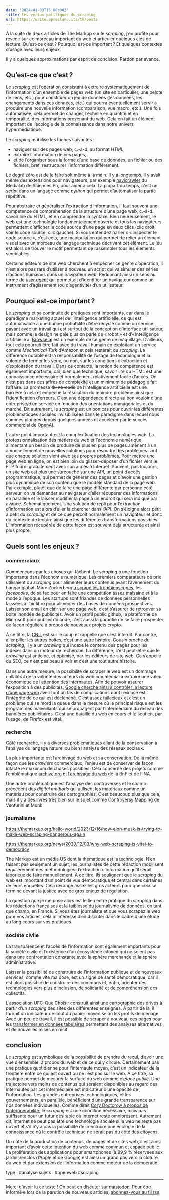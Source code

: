 ```yaml
---
date: '2024-01-03T15:00:00Z'
title: les vertus politiques du scraping
url: https://write.apreslanu.its/tk/posts
---
```


À la suite de deux articles de The Markup sur le *scraping*, j’en profite pour revenir sur ce morceau important du web et articuler quelques clés de lecture. Qu’est-ce c’est ? Pourquoi est-ce important ? Et quelques contextes d’usage avec leurs enjeux.

Il y a quelques approximations par esprit de concision. Pardon par avance.

<!--more-->

## Qu’est-ce que c’est ?

Le *scraping* est l’opération consistant à extraire systématiquement de l’information d’un ensemble de pages web (un site en particulier, une pelote de liens, etc.) pour constituer un jeu de données (les données, les changements dans ces données, etc.) qui pourra éventuellement servir à produire une nouvelle information (comparaison, vue macro, etc.). Une fois automatisée, cela permet de changer, l’échelle en quantité et en temporalité, des informations provenant du web. Cela en fait un élément important de l’écologie de la connaissance dans notre univers hypermédiatique.

Le *scraping* mobilise les tâches suivantes :

- naviguer sur des pages web, c.-à-d. au format *HTML*,
- extraire l’information de ces pages,
- et de l’organiser sous la forme d’une base de données, un fichier ou des fichiers, bref, restructurer l’information différement.

Le degré zéro est de le faire soit même à la main. Il y a longtemps, il y avait même des extensions pour navigateurs, par exemple [navicrawler] du Medialab de Sciences Po, pour aider à cela. La plupart du temps, c’est un *script* dans un langage comme *python* qui permet d’automatiser la partie répétitive.

Pour abstraire et généraliser l’extraction d’information, il faut souvent une compétence de compréhension de la structure d’une page web, c.-à-d. savoir lire du HTML, et en comprendre la syntaxe. Bien heureusement, le web est une technologie fondamentalement ouverte et tous les navigateurs permettent d’afficher le code source d’une page en deux clics (clic droit, voir le code source, clic gauche). Si vous entendez parler d’« inspecter le code source », c’est cela, une manipulation qui permet de relier un élément visuel avec un morceau de langage technique décrivant cet élément. Le jeu est alors de trouver le motif permettant de rassembler tous les éléments semblables.

Certains éditeurs de site web cherchent à empêcher ce genre d’opération, il n’est alors pas rare d’utiliser à nouveau un script qui va simuler des séries d’actions humaines dans un navigateur web. Redonnant ainsi un sens au terme de *[user agent]* qui permettait d’identifier un navigateur comme un instrument d’agissement (ou d’agentivité) d’un utilisateur.

[navicrawler]: https://medialab.sciencespo.fr/en/tools/navicrawler/
[user agent]: https://en.wikipedia.org/wiki/User_agent
[Browse.ai]: https://www.browse.ai/

## Pourquoi est-ce important ?

Le *scraping* et sa continuité de pratiques sont importants, car dans le paradigme marketing actuel de l’intelligence artificielle, ce qui est automatisable a une bonne probabilité d’être recyclé comme un service payant avec un travail qui est surtout de la conception d’interface utilisateur, mais comme le design ne paie plus on parle de « robot » et d’« intelligence artificielle ». [Browse.ai] est un exemple de ce genre de maquillage. D’ailleurs, tout cela pourrait être fait avec du travail humain en exploitant un service comme *Mechanical Turk* d’Amazon et cela resterait du *scraping*. La différence notable est la responsabilité de l’usage de technologie et la volonté de fermer les yeux, ou non, sur les conditions d’extraction et d’exploitation du travail. Dans ce contexte, la notion de compétence est également importante, car, bien que technique, savoir lire du HTML est une connaissance nécessaire et normalement relativement facile d’accès. On n’est pas dans des affres de complexité et un minimum de pédagogie fait l’affaire. La promesse ~~du no-code~~ de l’intelligence artificielle est une barrière à cela et empêche la résolution du moindre problème ainsi que l’identification d’erreurs. C’est une dépendance directe au bon vouloir d’une entreprise/d’un service en fonction des orientations managériales et du marché.
Dit autrement, le *scraping* est un bon cas pour ouvrir les différentes problématiques sociales invisibilisées dans le paradigme dans lequel nous sommes plongés depuis quelques années et accélérer par le succès commercial de [OpenAI].

[OpenAI]: https://write.apreslanu.it/tk/tag:openai

L’autre point important est la complexification des technologies web. La professionnalisation des métiers du web et l’économie numérique alimentant un besoin de produire de plus en plus de pages amènent à un amoncellement de nouvelles solutions pour résoudre des problèmes sauf que chaque solution vient avec ses propres problèmes. Pour mettre une page web en ligne, on est bien loin du glisser-déposer d’un fichier vers le FTP fourni gratuitement avec son accès à Internet. Souvent, pas toujours, un site web est plus une surcouche sur une API, un point d’accès programmatique, qui permet de générer des pages et d’avoir une gestion plus dynamique de son contenu que le modèle standard de la page web. Par exemple, plutôt que de faire une page différente par personne côté serveur, on va demander au navigateur d’aller récupérer des informations en parallèle et le laisser modifier la page à un endroit qui sera indiqué par avance. Schématiquement. Une solution de repli pour l’extraction d’information est alors d’aller la chercher dans l’API. On s’éloigne alors petit à petit du *scraping* et de ce que percoit normalement un navigateur et donc du contexte de lecture ainsi que les différentes transformations possibles. L’information récupérée de cette façon est souvent déjà structurée et ainsi plus propre.


## Quels sont les enjeux ?

### commerciaux

Commençons par les choses qui fâchent. Le *scraping* a une fonction importante dans l’économie numérique. Les premiers comparateurs de prix utilisaient du *scraping* pour alimenter leurs contenus avant l’avènement du hangar global. Marc Zuckerberg [a scrapé les trombinoscopes][1], les *facebooks*, de sa fac pour en faire une compétition assez malsaine et à la mode à l’époque. Les startups sont friandes de données personnelles laissées à l’air libre pour alimenter des bases de données prospectives. Laisser son email en clair sur une page web, c’est s’assurer de retrouver sa boite inondée de publicités. Avoir un profil public github, la plateforme de Microsoft pour publier du code, c’est aussi la garantie de se faire prospecter de façon régulière à propos de nouveaux projets crypto.

À ce titre, la [CNIL] est sur le coup et rappelle que c’est interdit. Par contre, aller piller les autres boîtes, c’est une autre histoire. Cousin proche du *scraping*, il y a un *crawling* qui indexe le contenu des pages pour les indexer dans un moteur de recherche. La différence, c’est peut-être que le *crawling* est anticipé, et optimisé, par les éditeurs de site web. Ça s’appelle du SEO, ce n’est pas beau à voir et c’est une tout autre histoire.

[1]: https://www.vox.com/2018/4/10/17220290/mark-zuckerberg-facemash-testimony
[CNIL]: https://www.cnil.fr/fr/la-reutilisation-des-donnees-publiquement-accessibles-en-ligne-des-fins-de-demarchage-commercial

Dans une autre mesure, la possibilité de scraper le web est un dommage collatéral de la volonté des acteurs du web commercial à extraire une valeur économique de l’attention des internautes. Afin de pouvoir assurer l’exposition à des publicités, [Google cherche ainsi à contrôler la lecture d’une page web][web integrity] avec tout un tas de complications dont l’excuse est l’intégrité de ce qui est déclenché. C’est assez fallacieux et c’est un problème qui se mord la queue dans la mesure où le principal risque est les programmes malveillants qui se propagent par l’intermédiaire du réseau des bannières publicitaires. C’est une bataille du web en cours et le soutien, par l’usage, de Firefox est vital.

[web integrity]: https://arstechnica.com/gadgets/2023/07/googles-web-integrity-api-sounds-like-drm-for-the-web/

### recherche

Côté recherche, il y a diverses problématiques allant de la conservation à l’analyse du langage naturel ou bien l’analyse des réseaux sociaux. 

La plus importante est l’archivage du web et sa conservation. De la même façon que les *crawlers* commerciaux, l’enjeu est de conserver de façon intacte le maximum de choses possibles. Cela concerne des projets comme l’emblématique [archive.org] et [l’archivage du web] de la BnF et de l’INA. 

[archive.org]: https://archive.org/
[l’archivage du web]: https://larevuedesmedias.ina.fr/larchivage-du-web-un-outil-pour-comprendre-internet

Une autre problématique est l’analyse des controverses et le champ précédent des *digital methods* qui utilisent les matériaux comme un matériau pour construire des cartographies. C’est beaucoup plus que cela, mais il y a des livres très bien sur le sujet comme [Controversy Mapping] de Venturini et Munk.

[Controversy Mapping]: https://www.goodreads.com/book/show/58153939-controversy-mapping?ac=1&from_search=true&qid=zVxbIVtJrf&rank=3

### journalisme

https://themarkup.org/hello-world/2023/12/16/how-elon-musk-is-trying-to-make-web-scraping-dangerous-again

https://themarkup.org/news/2020/12/03/why-web-scraping-is-vital-to-democracy

The Markup est un média US dont la thématique est la technologie. N’en faisant pas seulement un sujet, les journalistes de cette rédaction mobilisent régulièrement des méthodologies d’extraction d’information qu’il serait laborieux de faire manuellement. À ce titre, ils soulignent que le *scraping* du web est important d’un point de vue démocratique et central dans certaines de leurs enquêtes. Cela dérange assez les gros acteurs pour que cela se termine devant la justice avec de gros enjeux de régulation.

La question que je me pose alors est le lien entre pratique du *scraping* dans les rédactions françaises et la faiblesse du journalisme de données, en tant que champ, en France. Si vous êtes journaliste et que vous scrapez le web pour vos articles, cela m’intéresse d’en discuter dans le cadre d’une étude au long cours sur vos pratiques.

### société civile

La transparence et l’accès de l’information sont également importants pour la société civile et l’existence d’un écosystème citoyen qui ne soient pas dans une confrontation constante avec la sphère marchande et la sphère administrative.

Laisser la possibilité de construire de l’information publique et de nouveaux services, comme vite ma dose, est un signe de santé démocratique, car il est alors possible de construire des communs et, enfin, orienter des technologies vers plus d’inclusion, de solidarité et de compréhension des collectifs.

L’association UFC-Que Choisir construit ainsi une [cartographie des drives][ufc] à partir d’un *scraping* des sites des différentes enseignes. À partir de là, il fournit un indicateur de coût du panier moyen selon les profils de ménage. Avec un peu de travail, il est possible de scraper à nouveau ces pages pour les [transformer en données tabulaires][ufc-csv] permettant des analyses alternatives et de nouvelles mises en récit.

[ufc]: https://www.quechoisir.org/carte-interactive-drives-n21243/
[ufc-csv]: https://framagit.org/taniki/ufc-drives

## conclusion

Le *scraping* est symbolique de la possibilité de prendre du recul, d’avoir une vue d’ensemble, à propos du web et de ce qui y circule. Certainement pas une pratique quotidienne pour l’internaute moyen, c’est un indicateur de la frontière entre ce qui est ouvert ou ne l’est pas sur le web. À ce titre, sa pratique permet de mesurer la surface du web comme *espace public*. Une trajectoire vers moins de contenus qui seraient disponibles au regard des internautes par cet intermédiaire est indicateur d’une opacité de l’information. Les grandes entreprises technologiques, et les gouvernements, en parallèle, bénéficient d’une grande transparence sur nos données individuelles. Comme dirait [Cory Doctorow à propos de l’interopérabilité][internet con], le *scraping* est une condition nécessaire, mais pas suffisante pour un futur désirable où Internet reste omniprésent. Autrement dit, Internet ne peut pas être une technologie sociale si le web ne reste pas ouvert et s’il n’y a pas la possibilité de construire une écologie de la connaissance où le contrôle technique ne serait pas du côté des citoyens.

[internet con]: https://craphound.com/category/internetcon/

Du côté de la production de contenus, de pages et de sites web, il est ainsi important d’avoir cette intention du web comme commun et espace public. La prolifération des applications pour smartphones (à 99,9 % réservées aux jardins/enclos d’Apple et de Google) est ainsi un grand pas vers la clôture du web et par extension de l’information comme moteur de la démocratie.

type : #analyse
sujets : #openweb #scraping

---

Merci d'avoir lu ce texte ! On peut [en discuter sur mastodon](https://social.apreslanu.it/@tk). Pour être informé·e lors de la parution de nouveaux articles, [abonnez-vous au fil rss](https://write.apreslanu.it/tk/feed/).